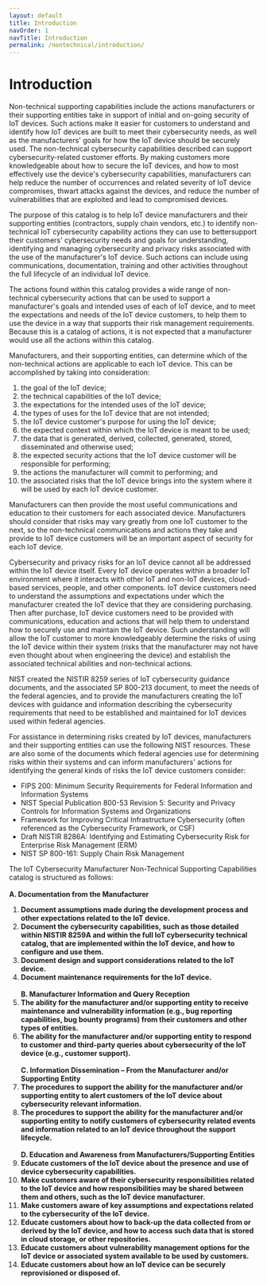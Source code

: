 ```yaml
---
layout: default
title: Introduction
navOrder: 1
navTitle: Introduction
permalink: /nontechnical/introduction/
---
```


# Introduction

Non-technical supporting capabilities include the actions manufacturers or their supporting entities take in support of initial and on-going security of IoT devices. Such actions make it easier for customers to understand and identify how IoT devices are built to meet their cybersecurity needs, as well as the manufacturers&#39; goals for how the IoT device should be securely used. The non-technical cybersecurity capabilities described can support cybersecurity-related customer efforts. By making customers more knowledgeable about how to secure the IoT devices, and how to most effectively use the device&#39;s cybersecurity capabilities, manufacturers can help reduce the number of occurrences and related severity of IoT device compromises, thwart attacks against the devices, and reduce the number of vulnerabilities that are exploited and lead to compromised devices.

The purpose of this catalog is to help IoT device manufacturers and their supporting entities (contractors, supply chain vendors, etc.) to identify non-technical IoT cybersecurity capability actions they can use to bettersupport their customers&#39; cybersecurity needs and goals for understanding, identifying and managing cybersecurity and privacy risks associated with the use of the manufacturer&#39;s IoT device. Such actions can include using communications, documentation, training and other activities throughout the full lifecycle of an individual IoT device.

The actions found within this catalog provides a wide range of non-technical cybersecurity actions that can be used to support a manufacturer&#39;s goals and intended uses of each of IoT device, and to meet the expectations and needs of the IoT device customers, to help them to use the device in a way that supports their risk management requirements. Because this is a catalog of actions, it is not expected that a manufacturer would use all the actions within this catalog.

Manufacturers, and their supporting entities, can determine which of the non-technical actions are applicable to each IoT device. This can be accomplished by taking into consideration:

1) the goal of the IoT device;<br/>
2) the technical capabilities of the IoT device;<br/>
3) the expectations for the intended uses of the IoT device;<br/>
4) the types of uses for the IoT device that are not intended;<br/>
5) the IoT device customer&#39;s purpose for using the IoT device;<br/>
6) the expected context within which the IoT device is meant to be used;<br/>
7) the data that is generated, derived, collected, generated, stored, disseminated and otherwise used;<br/>
8) the expected security actions that the IoT device customer will be responsible for performing;<br/>
9) the actions the manufacturer will commit to performing; and<br/>
10) the associated risks that the IoT device brings into the system where it will be used by each IoT device customer.<br/>

Manufacturers can then provide the most useful communications and education to their customers for each associated device. Manufacturers should consider that risks may vary greatly from one IoT customer to the next, so the non-technical communications and actions they take and provide to IoT device customers will be an important aspect of security for each IoT device.

Cybersecurity and privacy risks for an IoT device cannot all be addressed within the IoT device itself. Every IoT device operates within a broader IoT environment where it interacts with other IoT and non-IoT devices, cloud-based services, people, and other components. IoT device customers need to understand the assumptions and expectations under which the manufacturer created the IoT device that they are considering purchasing. Then after purchase, IoT device customers need to be provided with communications, education and actions that will help them to understand how to securely use and maintain the IoT device. Such understanding will allow the IoT customer to more knowledgeably determine the risks of using the IoT device within their system (risks that the manufacturer may not have even thought about when engineering the device) and establish the associated technical abilities and non-technical actions.

NIST created the NISTIR 8259 series of IoT cybersecurity guidance documents, and the associated SP 800-213 document, to meet the needs of the federal agencies, and to provide the manufacturers creating the IoT devices with guidance and information describing the cybersecurity requirements that need to be established and maintained for IoT devices used within federal agencies.

For assistance in determining risks created by IoT devices, manufacturers and their supporting entities can use the following NIST resources. These are also some of the documents which federal agencies use for determining risks within their systems and can inform manufacturers&#39; actions for identifying the general kinds of risks the IoT device customers consider:

- FIPS 200: Minimum Security Requirements for Federal Information and Information Systems
- NIST Special Publication 800-53 Revision 5: Security and Privacy Controls for Information Systems and Organizations
- Framework for Improving Critical Infrastructure Cybersecurity (often referenced as the Cybersecurity Framework, or CSF)
- Draft NISTIR 8286A: Identifying and Estimating Cybersecurity Risk for Enterprise Risk Management (ERM)
- NIST SP 800-161: Supply Chain Risk Management

The IoT Cybersecurity Manufacturer Non-Technical Supporting Capabilities catalog is structured as follows:<br/><br/>
 **A. Documentation from the Manufacturer**<br/>
  1. **Document assumptions made during the development process and other expectations related to the IoT device.**
  2. **Document the cybersecurity capabilities, such as those detailed within NISTIR 8259A and within the full IoT cybersecurity technical catalog, that are  implemented within the IoT device, and how to configure and use them.** 
  3. **Document design and support considerations related to the IoT device.** 
  4. **Document maintenance requirements for the IoT device.**<br/><br/> 
 **B. Manufacturer Information and Query Reception**<br/>
  1. **The ability for the manufacturer and/or supporting entity to receive maintenance and vulnerability information (e.g., bug reporting capabilities, bug bounty programs) from their customers and other types of entities.** 
  2. **The ability for the manufacturer and/or supporting entity to respond to customer and third-party queries about cybersecurity of the IoT device (e.g., customer support).**<br/><br/> 
 **C. Information Dissemination – From the Manufacturer and/or Supporting Entity**<br/>
  1. **The procedures to support the ability for the manufacturer and/or supporting entity to alert customers of the IoT device about cybersecurity relevant information.**<br/>
  2. **The procedures to support the ability for the manufacturer and/or supporting entity to notify customers of cybersecurity related events and information related to an IoT device throughout the support lifecycle.**<br/><br/>
 **D. Education and Awareness from Manufacturers/Supporting Entities**<br/>
  1. **Educate customers of the IoT device about the presence and use of device cybersecurity capabilities.**<br/>
  2. **Make customers aware of their cybersecurity responsibilities related to the IoT device and how responsibilities may be shared between them and others, such as the IoT device manufacturer.**<br/>
  3. **Make customers aware of key assumptions and expectations related to the cybersecurity of the IoT device.**<br/>
  4. **Educate customers about how to back-up the data collected from or derived by the IoT device, and how to access such data that is stored in cloud storage, or other repositories.**<br/>
  5. **Educate customers about vulnerability management options for the IoT device or associated system available to be used by customers.**<br/>
  6. **Educate customers about how an IoT device can be securely reprovisioned or disposed of.**<br/><br/>
